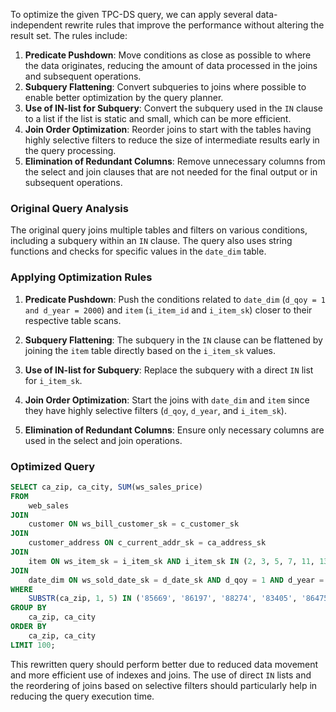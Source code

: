 To optimize the given TPC-DS query, we can apply several data-independent rewrite rules that improve the performance without altering the result set. The rules include:

1. **Predicate Pushdown**: Move conditions as close as possible to where the data originates, reducing the amount of data processed in the joins and subsequent operations.
2. **Subquery Flattening**: Convert subqueries to joins where possible to enable better optimization by the query planner.
3. **Use of IN-list for Subquery**: Convert the subquery used in the `IN` clause to a list if the list is static and small, which can be more efficient.
4. **Join Order Optimization**: Reorder joins to start with the tables having highly selective filters to reduce the size of intermediate results early in the query processing.
5. **Elimination of Redundant Columns**: Remove unnecessary columns from the select and join clauses that are not needed for the final output or in subsequent operations.

### Original Query Analysis
The original query joins multiple tables and filters on various conditions, including a subquery within an `IN` clause. The query also uses string functions and checks for specific values in the `date_dim` table.

### Applying Optimization Rules

1. **Predicate Pushdown**: Push the conditions related to `date_dim` (`d_qoy = 1 and d_year = 2000`) and `item` (`i_item_id` and `i_item_sk`) closer to their respective table scans.

2. **Subquery Flattening**: The subquery in the `IN` clause can be flattened by joining the `item` table directly based on the `i_item_sk` values.

3. **Use of IN-list for Subquery**: Replace the subquery with a direct `IN` list for `i_item_sk`.

4. **Join Order Optimization**: Start the joins with `date_dim` and `item` since they have highly selective filters (`d_qoy`, `d_year`, and `i_item_sk`).

5. **Elimination of Redundant Columns**: Ensure only necessary columns are used in the select and join operations.

### Optimized Query
```sql
SELECT ca_zip, ca_city, SUM(ws_sales_price)
FROM 
    web_sales
JOIN 
    customer ON ws_bill_customer_sk = c_customer_sk
JOIN 
    customer_address ON c_current_addr_sk = ca_address_sk
JOIN 
    item ON ws_item_sk = i_item_sk AND i_item_sk IN (2, 3, 5, 7, 11, 13, 17, 19, 23, 29)
JOIN 
    date_dim ON ws_sold_date_sk = d_date_sk AND d_qoy = 1 AND d_year = 2000
WHERE 
    SUBSTR(ca_zip, 1, 5) IN ('85669', '86197', '88274', '83405', '86475', '85392', '85460', '80348', '81792')
GROUP BY 
    ca_zip, ca_city
ORDER BY 
    ca_zip, ca_city
LIMIT 100;
```

This rewritten query should perform better due to reduced data movement and more efficient use of indexes and joins. The use of direct `IN` lists and the reordering of joins based on selective filters should particularly help in reducing the query execution time.
